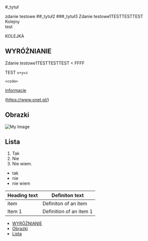 #_tytuł

zdanie testowe
##_tytuł2
###_tytuł3
Zdanie testowe1TESTTESTTEST  
Kolejny  
 test

 KOLEJKA
 ## WYRÓŻNIANIE
 Zdanie *testowe*1TESTTESTTEST 
 < FFFF  

 TEST `x+y=z`  

 ```
 <code>
 ```

 [informacje](https://www.onet.pl/)

 (https://www.onet.pl/)


## Obrazki  


![My Image](GitHub/zamekwpiasku.jpg)


## Lista

1. Tak
2. Nie
3. Nie wiem.

- tak
- nie
- nie wiem

|Heading text|Definiton text|
|-------|-------------------|
| item | Definiton of an item|
Item 1 | Definition of an item 1|

- [WYRÓŻNIANIE](#wyróżnianie)
- [Obrazki](#obrazki)
- [Lista](#lista)
























 
